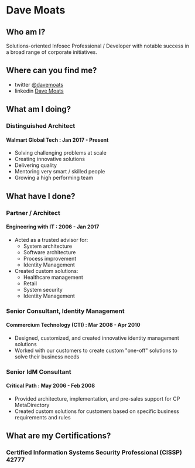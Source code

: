 # Dave Moats

## Who am I?

Solutions-oriented Infosec Professional / Developer with notable success in a broad range of corporate initiatives.

## Where can you find me?

- twitter [@davemoats](https://twitter.com/davemoats)
- linkedin [Dave Moats](https://www.linkedin.com/in/davemoats/)

## What am I doing?

### Distinguished Architect

#### Walmart Global Tech : Jan 2017 - Present

- Solving challenging problems at scale
- Creating innovative solutions
- Delivering quality
- Mentoring very smart / skilled people
- Growing a high performing team

## What have I done?

### Partner / Architect

#### Engineering with IT : 2006 - Jan 2017

- Acted as a trusted advisor for:
  - System architecture
  - Software architecture
  - Process improvement
  - Identity Management
- Created custom solutions:
  - Healthcare management
  - Retail
  - System security
  - Identity Management
  
### Senior Consultant, Identity Management

#### Commercium Technology (CTI) : Mar 2008 - Apr 2010

- Designed, customized, and created innovative identity management solutions
- Worked with our customers to create custom "one-off" solutions to solve their business needs

### Senior IdM Consultant

#### Critical Path : May 2006 - Feb 2008

- Provided architecture, implementation, and pre-sales support for CP MetaDirectory
- Created custom solutions for customers based on specific business requirements and rules

## What are my Certifications?

### Certified Information Systems Security Professional (CISSP) 42777

<!---
davem0ats/davem0ats is a ✨ special ✨ repository because its `README.md` (this file) appears on your GitHub profile.
You can click the Preview link to take a look at your changes.
--->
